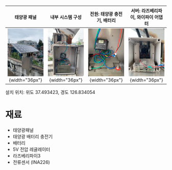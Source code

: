 | 태양광 패널 | 내부 시스템 구성 | 전원: 태양광 충전기, 배터리 | 서버: 라즈베리파이, 와이파이 어댑터  |
| :---:         |     :---:      |          :---: | :---: |
| ![](./uploads/photo1630906705.jpeg){width="36px"}  | ![](./uploads/photo1630906705(3).jpeg){width="36px"}      | ![](./uploads/photo1630906705(2).jpeg){width="36px"}     | ![](./uploads/photo1630906705(1).jpeg){width="36px"}  |

설치 위치: 위도 37.493423, 경도 126.834054


# 재료

 - 태양광패널
 - 태양광 배터리 충전기
 - 배터리
 - 5V 전압 레귤레이터
 - 라즈베리파이3
 - 전류센서 (INA226)
  


